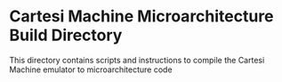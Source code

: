 # Cartesi Machine Microarchitecture Build Directory

This directory contains scripts and instructions to compile the Cartesi Machine emulator to microarchitecture code

